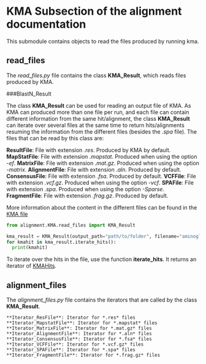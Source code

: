 # KMA Subsection of the alignment documentation

This submodule contains objects to read the files produced by running kma.

## read_files

The *read_files.py* file contains the class **KMA_Result**, which reads files produced by KMA.

###BlastN_Result

The class **KMA_Result** can be used for reading an output file of KMA. As KMA can produced more than one file per run, and each file can contain different information from the same hit/alignment, the class **KMA_Result** can iterate over several files at the same time to return hits/alignments resuming the information from the different files (besides the *.spa* file). The files that can be read by this class are:

  **ResultFile**: File with extension *.res*. Produced by KMA by default.
  **MapStatFile**: File with extension *.mapstat*. Produced when using the option *-ef*.
  **MatrixFile**: File with extension *.mat.gz*. Produced when using the option *-matrix*.
  **AlignmentFile**: File with extension *.aln*. Produced by default.
  **ConsensusFile**: File with extension *.fsa*. Produced by default.
  **VCFFile**: File with extension *.vcf.gz*. Produced when using the option *-vcf*.
  **SPAFile**: File with extension *.spa*. Produced when using the option *-Sparse*.
  **FragmentFile**: File with extension *.frag.gz*. Produced by default.

More information about the content in the different files can be found in the [KMA file](https://bitbucket.org/genomicepidemiology/kma/src/master/KMAspecification.pdf)

```python
from alignment.KMA.read_files import KMA_Result

kma_result = KMA_Result(output_path="path/to/folder", filename="aminoglycoside", aln_files=["Result", "VCF", "Mapstat"])
for kmahit in kma_result.iterate_hits():
  print(kmahit)

```
To iterate over the hits in the file, use the function **iterate_hits**. It returns an iterator of [KMAHits](/sequence/).

## alignment_files

The *alignment_files.py* file contains the iterators that are called by the class **KMA_Result**.

    **Iterator_ResFile**: Iterator for *.res* files
    **Iterator_MapstatFile**: Iterator for *.mapstat* files
    **Iterator_MatrixFile**: Iterator for *.mat.gz* files
    **Iterator_AlignmentFile**: Iterator for *.aln* files
    **Iterator_ConsensusFile**: Iterator for *.fsa* files
    **Iterator_VCFFile**: Iterator for *.vcf.gz* files
    **Iterator_SPAFile**: Iterator for *.spa* files
    **Iterator_FragmentFile**: Iterator for *.frag.gz* files
